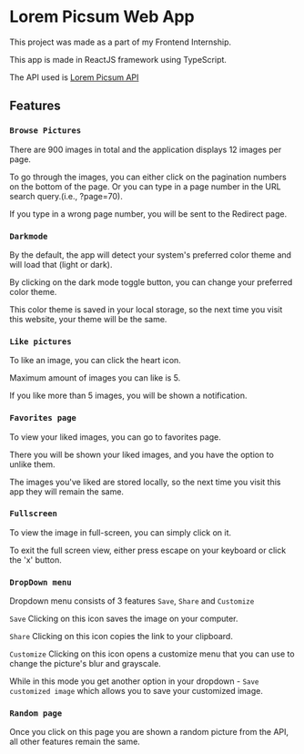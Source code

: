 # Lorem Picsum Web App

This project was made as a part of my Frontend Internship.

This app is made in ReactJS framework using TypeScript.

The API used is [Lorem Picsum API](https://picsum.photos/)

## Features

### `Browse Pictures`

There are 900 images in total and the application displays 12 images per page.

To go through the images, you can either click on the pagination numbers on the bottom of the page.
Or you can type in a page number in the URL search query.(i.e., ?page=70).

If you type in a wrong page number, you will be sent to the Redirect page.

### `Darkmode`

By the default, the app will detect your system's preferred color theme and will load that (light or dark).

By clicking on the dark mode toggle button, you can change your preferred color theme.

This color theme is saved in your local storage, so the next time you visit this website, your theme will be the same.

### `Like pictures`

To like an image, you can click the heart icon.

Maximum amount of images you can like is 5.

If you like more than 5 images, you will be shown a notification.

### `Favorites page`

To view your liked images, you can go to favorites page.

There you will be shown your liked images, and you have the option to unlike them.

The images you've liked are stored locally, so the next time you visit this app they will remain the same.

### `Fullscreen`

To view the image in full-screen, you can simply click on it.

To exit the full screen view, either press escape on your keyboard or click the 'x' button.

### `DropDown menu`

Dropdown menu consists of 3 features `Save`, `Share` and `Customize`

`Save`
Clicking on this icon saves the image on your computer.

`Share`
Clicking on this icon copies the link to your clipboard.

`Customize`
Clicking on this icon opens a customize menu that you can use to change the picture's blur and grayscale.

While in this mode you get another option in your dropdown - `Save customized image` which allows you to save your customized image.

### `Random page`

Once you click on this page you are shown a random picture from the API, all other features remain the same.

